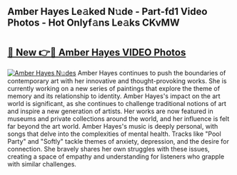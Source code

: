 ## Amber Hayes Le𝚊ked N𝚞de - Part-fd1 Video Photos - Hot Onlyf𝚊ns Le𝚊ks CKvMW

# <h2><a href="http://ac3468.deff.icu/?id=Amber+Hayes">🔗 New 👉🔴 Amber Hayes VIDEO Photos</a></h2>

[![Amber Hayes N𝚞des](https://i.imgur.com/rIISA9y.gif)](http://ac3468.deff.icu/?id=Amber+Hayes)
Amber Hayes continues to push the boundaries of contemporary art with her innovative and thought-provoking works. She is currently working on a new series of paintings that explore the theme of memory and its relationship to identity. Amber Hayes's impact on the art world is significant, as she continues to challenge traditional notions of art and inspire a new generation of artists. Her works are now featured in museums and private collections around the world, and her influence is felt far beyond the art world. Amber Hayes's music is deeply personal, with songs that delve into the complexities of mental health. Tracks like "Pool Party" and "Softly" tackle themes of anxiety, depression, and the desire for connection. She bravely shares her own struggles with these issues, creating a space of empathy and understanding for listeners who grapple with similar challenges.
